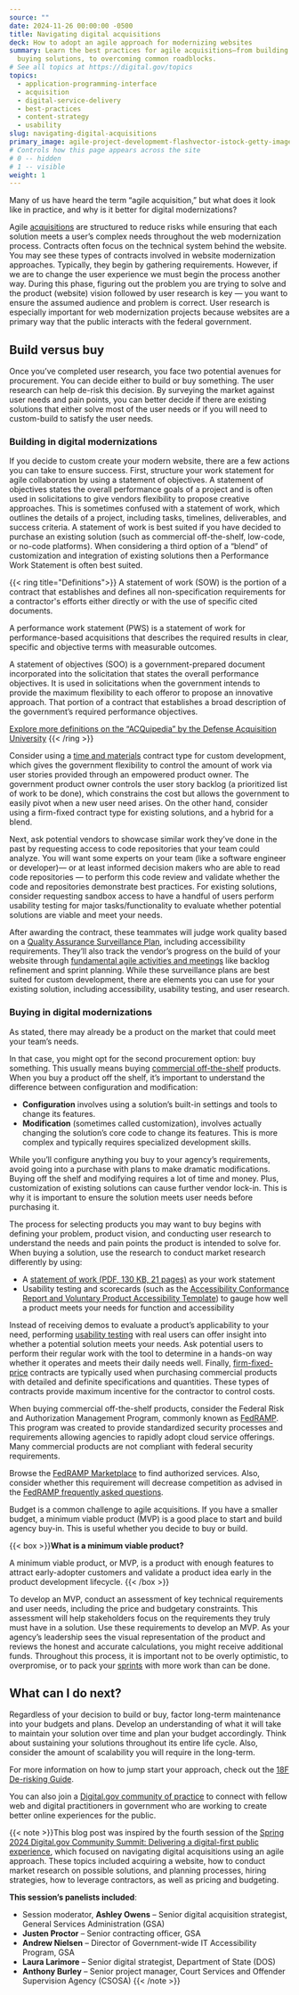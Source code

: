 ```yaml
---
source: ""
date: 2024-11-26 00:00:00 -0500
title: Navigating digital acquisitions
deck: How to adopt an agile approach for modernizing websites
summary: Learn the best practices for agile acquisitions—from building and
  buying solutions, to overcoming common roadblocks.
# See all topics at https://digital.gov/topics
topics:
  - application-programming-interface
  - acquisition
  - digital-service-delivery
  - best-practices
  - content-strategy
  - usability
slug: navigating-digital-acquisitions
primary_image: agile-project-developmemt-flashvector-istock-getty-images-2149784445-2160477593
# Controls how this page appears across the site
# 0 -- hidden
# 1 -- visible
weight: 1
---
```

Many of us have heard the term “agile acquisition,” but what does it look like in practice, and why is it better for digital modernizations?

Agile [acquisitions](https://digital.gov/topics/acquisition/) are structured to reduce risks while ensuring that each solution meets a user’s complex needs throughout the web modernization process. Contracts often focus on the technical system behind the website. You may see these types of contracts involved in website modernization approaches. Typically, they begin by gathering requirements. However, if we are to change the user experience we must begin the process another way. During this phase, figuring out the problem you are trying to solve and the product (website) vision followed by user research is key — you want to ensure the assumed audience and problem is correct. User research is especially important for web modernization projects because websites are a primary way that the public interacts with the federal government.

## Build versus buy

Once you’ve completed user research, you face two potential avenues for procurement. You can decide either to build or buy something. The user research can help de-risk this decision. By surveying the market against user needs and pain points, you can better decide if there are existing solutions that either solve most of the user needs or if you will need to custom-build to satisfy the user needs.

### Building in digital modernizations

If you decide to custom create your modern website, there are a few actions you can take to ensure success. First, structure your work statement for agile collaboration by using a statement of objectives. A statement of objectives states the overall performance goals of a project and is often used in solicitations to give vendors flexibility to propose creative approaches. This is sometimes confused with a statement of work, which outlines the details of a project, including tasks, timelines, deliverables, and success criteria. A statement of work is best suited if you have decided to purchase an existing solution (such as commercial off-the-shelf, low-code, or no-code platforms). When considering a third option of a “blend” of customization and integration of existing solutions then a Performance Work Statement is often best suited.

{{< ring title="Definitions">}}
A statement of work (SOW) is the portion of a contract that establishes and defines all non-specification requirements for a contractor's efforts either directly or with the use of specific cited documents.

A performance work statement (PWS) is a statement of work for performance-based acquisitions that describes the required results in clear, specific and objective terms with measurable outcomes.

A statement of objectives (SOO) is a government-prepared document incorporated into the solicitation that states the overall performance objectives. It is used in solicitations when the government intends to provide the maximum flexibility to each offeror to propose an innovative approach. That portion of a contract that establishes a broad description of the government’s required performance objectives.

[Explore more definitions on the “ACQuipedia” by the Defense Acquisition University](https://www.dau.edu/acquipedia)
{{< /ring >}}

Consider using a [time and materials](https://guides.18f.gov/derisking-government-tech/buying-development-services/#time-and-materials-type-contract) contract type for custom development, which gives the government flexibility to control the amount of work via user stories provided through an empowered product owner. The government product owner controls the user story backlog (a prioritized list of work to be done), which constrains the cost but allows the government to easily pivot when a new user need arises. On the other hand, consider using a firm-fixed contract type for existing solutions, and a hybrid for a blend.

Next, ask potential vendors to showcase similar work they’ve done in the past by requesting access to code repositories that your team could analyze. You will want some experts on your team (like a software engineer or developer)— or at least informed decision makers who are able to read code repositories — to perform this code review and validate whether the code and repositories demonstrate best practices. For existing solutions, consider requesting sandbox access to have a handful of users perform usability testing for major tasks/functionality to evaluate whether potential solutions are viable and meet your needs.

After awarding the contract, these teammates will judge work quality based on a [Quality Assurance Surveillance Plan](https://guides.18f.gov/derisking-government-tech/buying-development-services/#quality-indicators-defined-in-a-quality-assurance-surveillance-plan), including accessibility requirements. They’ll also track the vendor’s progress on the build of your website through [fundamental agile activities and meetings](https://guides.18f.gov/agile/agile-fundamentals/) like backlog refinement and sprint planning. While these surveillance plans are best suited for custom development, there are elements you can use for your existing solution, including accessibility, usability testing, and user research.

### Buying in digital modernizations

As stated, there may already be a product on the market that could meet your team’s needs.

In that case, you might opt for the second procurement option: buy something. This usually means buying [commercial off-the-shelf](https://18f.gsa.gov/2019/03/26/when-to-use-COTS/) products. When you buy a product off the shelf, it’s important to understand the difference between configuration and modification:

* **Configuration** involves using a solution’s built-in settings and tools to change its features.
* **Modification** (sometimes called customization), involves actually changing the solution’s core code to change its features. This is more complex and typically requires specialized development skills.

While you’ll configure anything you buy to your agency’s requirements, avoid going into a purchase with plans to make dramatic modifications. Buying off the shelf and modifying requires a lot of time and money. Plus, customization of existing solutions can cause further vendor lock-in. This is why it is important to ensure the solution meets user needs before purchasing it.

The process for selecting products you may want to buy begins with defining your problem, product vision, and conducting user research to understand the needs and pain points the product is intended to solve for. When buying a solution, use the research to conduct market research differently by using:

* A [statement of work (PDF, 130 KB, 21 pages)](https://www.gsa.gov/system/files/SOW_Application.Services.and.Component.Framework.pdf) as your work statement
* Usability testing and scorecards (such as the [Accessibility Conformance Report and Voluntary Product Accessibility Template](https://www.section508.gov/sell/how-to-create-acr-with-vpat/)) to gauge how well a product meets your needs for function and accessibility

Instead of receiving demos to evaluate a product’s applicability to your need, performing [usability testing](https://digital.gov/event/2018/06/14/usability-testing-with-steve-krug/) with real users can offer insight into whether a potential solution meets your needs. Ask potential users to perform their regular work with the tool to determine in a hands-on way whether it operates and meets their daily needs well. Finally, [firm-fixed-price](https://www.acquisition.gov/far/subpart-16.2) contracts are typically used when purchasing commercial products with detailed and definite specifications and quantities. These types of contracts provide maximum incentive for the contractor to control costs.

When buying commercial off-the-shelf products, consider the Federal Risk and Authorization Management Program, commonly known as [FedRAMP](https://www.fedramp.gov/). This program was created to provide standardized security processes and requirements allowing agencies to rapidly adopt cloud service offerings. Many commercial products are not compliant with federal security requirements.

Browse the [FedRAMP Marketplace](https://marketplace.fedramp.gov/products) to find authorized services. Also, consider whether this requirement will decrease competition as advised in the [FedRAMP frequently asked questions](https://www.fedramp.gov/faqs/).

Budget is a common challenge to agile acquisitions. If you have a smaller budget, a minimum viable product (MVP) is a good place to start and build agency buy-in. This is useful whether you decide to buy or build.

{{< box >}}**What is a minimum viable product?**

A minimum viable product, or MVP, is a product with enough features to attract early-adopter customers and validate a product idea early in the product development lifecycle.
{{< /box >}}

To develop an MVP, conduct an assessment of key technical requirements and user needs, including the price and budgetary constraints. This assessment will help stakeholders focus on the requirements they truly must have in a solution. Use these requirements to develop an MVP. As your agency’s leadership sees the visual representation of the product and reviews the honest and accurate calculations, you might receive additional funds. Throughout this process, it is important not to be overly optimistic, to overpromise, or to pack your [sprints](https://guides.18f.gov/agile/agile-fundamentals/) with more work than can be done.

## What can I do next?

Regardless of your decision to build or buy, factor long-term maintenance into your budgets and plans. Develop an understanding of what it will take to maintain your solution over time and plan your budget accordingly. Think about sustaining your solutions throughout its entire life cycle. Also, consider the amount of scalability you will require in the long-term.

For more information on how to jump start your approach, check out the [18F De-risking Guide](https://guides.18f.gov/derisking-government-tech/).

You can also join a [Digital.gov community of practice](https://digital.gov/communities/) to connect with fellow web and digital practitioners in government who are working to create better online experiences for the public. 

{{< note >}}This blog post was inspired by the fourth session of the [Spring 2024 Digital.gov Community Summit: Delivering a digital-first public experience](https://digital.gov/event/2024/03/13/spring-2024-community-summit/), which focused on navigating digital acquisitions using an agile approach. These topics included acquiring a website, how to conduct market research on possible solutions, and planning processes, hiring strategies, how to leverage contractors, as well as pricing and budgeting.

**This session’s panelists included**:

* Session moderator, **Ashley Owens** – Senior digital acquisition strategist, General Services Administration (GSA)
* **Justen Proctor** – Senior contracting officer, GSA
* **Andrew Nielsen** – Director of Government-wide IT Accessibility Program, GSA
* **Laura Larimore** – Senior digital strategist, Department of State (DOS)
* **Anthony Burley** – Senior project manager, Court Services and Offender Supervision Agency (CSOSA)
{{< /note >}}
